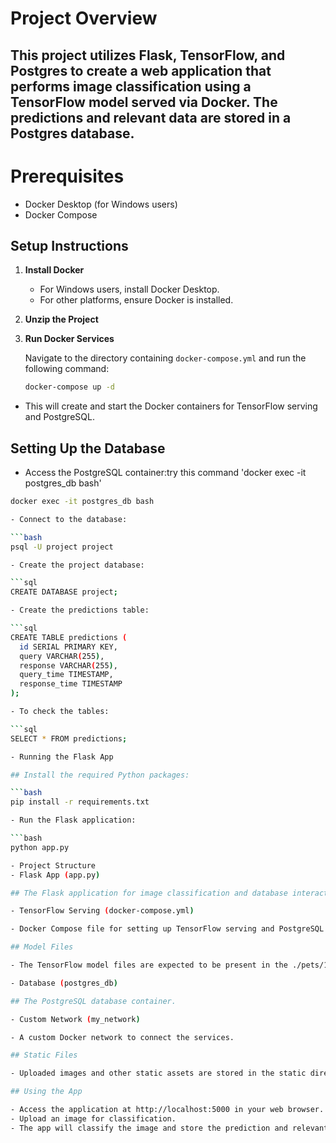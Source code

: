 # Project Overview
## This project utilizes Flask, TensorFlow, and Postgres to create a web application that performs image classification using a TensorFlow model served via Docker. The predictions and relevant data are stored in a Postgres database.

# Prerequisites
- Docker Desktop (for Windows users)
- Docker Compose
## Setup Instructions

1. **Install Docker**

   - For Windows users, install Docker Desktop.
   - For other platforms, ensure Docker is installed.

2. **Unzip the Project**

3. **Run Docker Services**

   Navigate to the directory containing `docker-compose.yml` and run the following command:

   ```bash
   docker-compose up -d

  - This will create and start the Docker containers for TensorFlow serving and PostgreSQL.

## Setting Up the Database
  - Access the PostgreSQL container:try this command 'docker exec -it postgres_db bash'

  ```bash
  docker exec -it postgres_db bash

  - Connect to the database:

  ```bash
  psql -U project project

  - Create the project database:

  ```sql
  CREATE DATABASE project;

  - Create the predictions table:

  ```sql
  CREATE TABLE predictions (
    id SERIAL PRIMARY KEY,
    query VARCHAR(255),
    response VARCHAR(255),
    query_time TIMESTAMP,
    response_time TIMESTAMP
);

  - To check the tables:

  ```sql
  SELECT * FROM predictions;

  - Running the Flask App

## Install the required Python packages:

  ```bash
  pip install -r requirements.txt

  - Run the Flask application:

  ```bash
  python app.py

  - Project Structure
  - Flask App (app.py)

## The Flask application for image classification and database interaction.

  - TensorFlow Serving (docker-compose.yml)

  - Docker Compose file for setting up TensorFlow serving and PostgreSQL.

## Model Files

  - The TensorFlow model files are expected to be present in the ./pets/1 directory.

  - Database (postgres_db)

## The PostgreSQL database container.

  - Custom Network (my_network)

  - A custom Docker network to connect the services.

## Static Files

  - Uploaded images and other static assets are stored in the static directory.

## Using the App

  - Access the application at http://localhost:5000 in your web browser.
  - Upload an image for classification.
  - The app will classify the image and store the prediction and relevant data in the database.
